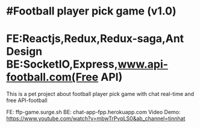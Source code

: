 # #Football player pick game (v1.0)

FE:Reactjs,Redux,Redux-saga,Ant Design
BE:SocketIO,Express,www.api-football.com(Free API)
============================================================================
This is a pet project about football player pick game with chat real-time and free API-football

FE: ffp-game.surge.sh
BE: chat-app-fpp.herokuapp.com
Video Demo: https://www.youtube.com/watch?v=mbwTrPvpLS0&ab_channel=tinnhat
